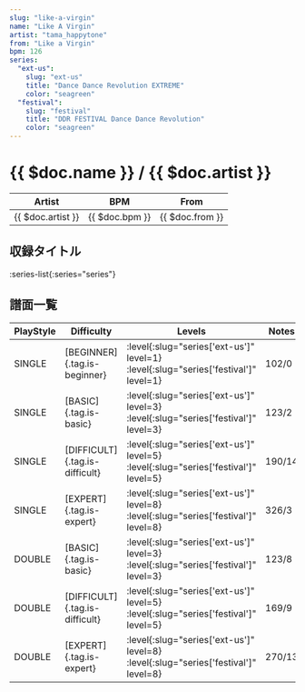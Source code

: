 ```yaml
---
slug: "like-a-virgin"
name: "Like A Virgin"
artist: "tama_happytone"
from: "Like a Virgin"
bpm: 126
series:
  "ext-us":
    slug: "ext-us"
    title: "Dance Dance Revolution EXTREME"
    color: "seagreen"
  "festival":
    slug: "festival"
    title: "DDR FESTIVAL Dance Dance Revolution"
    color: "seagreen"
---
```


# {{ $doc.name }} / {{ $doc.artist }}

|Artist|BPM|From|
|------|---|----|
|{{ $doc.artist }}|{{ $doc.bpm }}|{{ $doc.from }}|

## 収録タイトル

:series-list{:series="series"}

## 譜面一覧

|PlayStyle|Difficulty|Levels|Notes|Movie|
|---------|----------|------|-----|-----|
|SINGLE|[BEGINNER]{.tag.is-beginner}|:level{:slug="series['ext-us']" level=1} :level{:slug="series['festival']" level=1}|102/0||
|SINGLE|[BASIC]{.tag.is-basic}|:level{:slug="series['ext-us']" level=3} :level{:slug="series['festival']" level=3}|123/2||
|SINGLE|[DIFFICULT]{.tag.is-difficult}|:level{:slug="series['ext-us']" level=5} :level{:slug="series['festival']" level=5}|190/14||
|SINGLE|[EXPERT]{.tag.is-expert}|:level{:slug="series['ext-us']" level=8} :level{:slug="series['festival']" level=8}|326/3||
|DOUBLE|[BASIC]{.tag.is-basic}|:level{:slug="series['ext-us']" level=3} :level{:slug="series['festival']" level=3}|123/8||
|DOUBLE|[DIFFICULT]{.tag.is-difficult}|:level{:slug="series['ext-us']" level=5} :level{:slug="series['festival']" level=5}|169/9||
|DOUBLE|[EXPERT]{.tag.is-expert}|:level{:slug="series['ext-us']" level=8} :level{:slug="series['festival']" level=8}|270/13||
